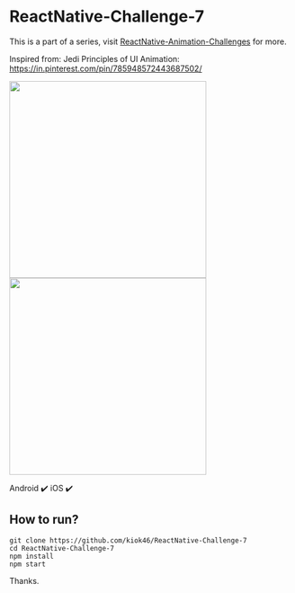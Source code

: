 # ReactNative-Challenge-7

This is a part of a series, visit [ReactNative-Animation-Challenges](https://github.com/kiok46/ReactNative-Animation-Challenges) for more.

Inspired from: Jedi Principles of UI Animation:  https://in.pinterest.com/pin/785948572443687502/

<img src="https://user-images.githubusercontent.com/7335120/35076574-27806408-fc1f-11e7-8fa6-9e03a3693770.gif" width="350">  <img src="https://user-images.githubusercontent.com/7335120/35076596-446c0432-fc1f-11e7-9458-dc93e968be55.gif" width="350">


Android ✔️    iOS ✔️

## How to run?

```
git clone https://github.com/kiok46/ReactNative-Challenge-7
cd ReactNative-Challenge-7
npm install
npm start
```


Thanks.
